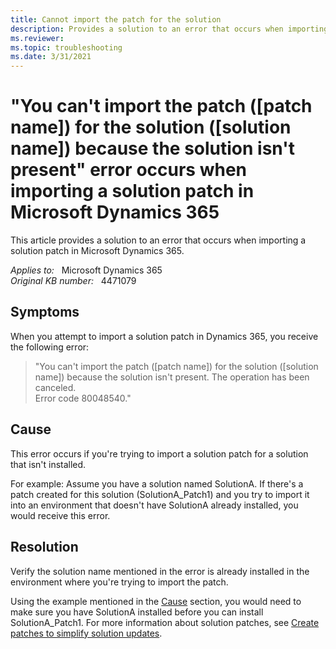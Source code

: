 ```yaml
---
title: Cannot import the patch for the solution
description: Provides a solution to an error that occurs when importing a solution patch in Microsoft Dynamics 365.
ms.reviewer: 
ms.topic: troubleshooting
ms.date: 3/31/2021
---
```

# "You can't import the patch ([patch name]) for the solution ([solution name]) because the solution isn't present" error occurs when importing a solution patch in Microsoft Dynamics 365

This article provides a solution to an error that occurs when importing a solution patch in Microsoft Dynamics 365.

_Applies to:_ &nbsp; Microsoft Dynamics 365  
_Original KB number:_ &nbsp; 4471079

## Symptoms

When you attempt to import a solution patch in Dynamics 365, you receive the following error:

> "You can't import the patch ([patch name]) for the solution ([solution name]) because the solution isn't present. The operation has been canceled.  
Error code 80048540."

## Cause

This error occurs if you're trying to import a solution patch for a solution that isn't installed.

For example: Assume you have a solution named SolutionA. If there's a patch created for this solution (SolutionA_Patch1) and you try to import it into an environment that doesn't have SolutionA already installed, you would receive this error.

## Resolution

Verify the solution name mentioned in the error is already installed in the environment where you're trying to import the patch.

Using the example mentioned in the [Cause](#cause) section, you would need to make sure you have SolutionA installed before you can install SolutionA_Patch1. For more information about solution patches, see [Create patches to simplify solution updates](/dynamics365/customerengagement/on-premises/developer/create-patches-simplify-solution-updates).
